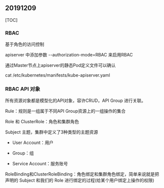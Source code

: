 ## 20191209

[TOC]

### RBAC

基于角色的访问控制

apiserver 中添加参数 --authorization-mode=RBAC 来启用RBAC

通过Master节点上apiserver的静态Pod定义文件可以确认

cat /etc/kubernetes/manifests/kube-apiserver.yaml

### RBAC API 对象

所有资源对象都是模型化的API对象，容许CRUD，API Group 进⾏关联。

Rule：规则是一组属于不同API Group资源上的一组操作的集合

Role 和 ClusterRole：角色和集群角色

Subject 主题，集群中定义了3种类型的主题资源

* User Account：用户

* Group：组

* Service Account：服务账号

RoleBinding和ClusterRoleBinding：⻆⾊绑定和集群⻆⾊绑定，简单来说就是把声明的 Subject
和我们的 Role 进⾏绑定的过程(给某个⽤户绑定上操作的权限)



